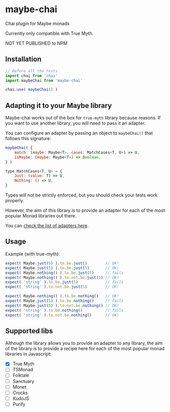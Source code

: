 # maybe-chai
Chai plugin for Maybe monads

Currently only compatible with True Myth.

NOT YET PUBLISHED to NPM

## Installation

```javascript
// Before all the tests
import chai from 'chai'
import maybeChai from 'maybe-chai'

chai.use( maybeChai() )
```

## Adapting it to your Maybe library
Maybe-chai works out of the box for `true-myth` library because reasons.
If you want to use another library, you will need to pass it an adapter.

You can configure an adapter by passing an object to `maybeChai()` that follows this signature:
```javascript
maybeChai( {
    match: (maybe: Maybe<T>, cases: MatchCases<T, U>) => U,
    isMaybe: (maybe: Maybe<T>) => Boolean,
} )

type MatchCases<T, U> = {
    Just: (value: T) => U,
    Nothing: () => U,
}
```
Types will not be strictly enforced, but you should check your tests work properly.

However, the aim of this library is to provide an adapter for each of the most popular Monad libraries out there.

You can [check the list of adapters here](./adapters.md).


## Usage
Example (with true-myth):

```javascript
expect( Maybe.just(5) ).to.be.just()        // OK!
expect( Maybe.just(5) ).to.be.just(5)       // OK!
expect( Maybe.nothing() ).to.be.just(5)     // fails
expect( Maybe.nothing() ).to.not.be.just(5) // OK!
expect( 'string' ).to.be.just(5)            // fails
expect( 'string' ).to.not.be.just(5)        // OK!

expect( Maybe.nothing() ).to.be.nothing()   // OK!
expect( Maybe.just(5) ).to.be.nothing()     // fails
expect( Maybe.just(5) ).to.not.be.nothing() // OK!
expect( 'string' ).to.be.nothing()          // fails
expect( 'string' ).to.not.be.nothing()      // OK!
```

## Supported libs
Although the library allows you to provide an adapter to any library,
the aim of the library is to provide a recipe here for each of the
most popular monad libraries in Javascript:

- [x] True Myth
- [ ] TSMonad
- [ ] Folktale
- [ ] Sanctuary
- [ ] Monet
- [ ] Crocks
- [ ] KudoJS
- [ ] Purify
